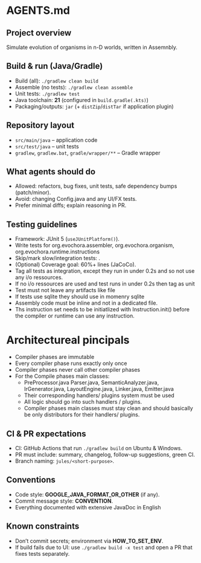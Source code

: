# AGENTS.md

## Project overview
Simulate evolution of organisms in n-D worlds, written in Assemnbly.

## Build & run (Java/Gradle)
- Build (all): `./gradlew clean build`
- Assemble (no tests): `./gradlew clean assemble`
- Unit tests: `./gradlew test`
- Java toolchain: **21** (configured in `build.gradle(.kts)`)
- Packaging/outputs: `jar` (+ `distZip`/`distTar` if application plugin)

## Repository layout
- `src/main/java` – application code
- `src/test/java` – unit tests
- `gradlew`, `gradlew.bat`, `gradle/wrapper/**` – Gradle wrapper

## What agents should do
- Allowed: refactors, bug fixes, unit tests, safe dependency bumps (patch/minor).
- Avoid: changing Config.java and any UI/FX tests.
- Prefer minimal diffs; explain reasoning in PR.

## Testing guidelines
- Framework: JUnit 5 (`useJUnitPlatform()`).
- Write tests for org.evochora.assembler, org.evochora.organism, org.evochora.runtime.instructions
- Skip/mark slow/integration tests: .
- (Optional) Coverage goal: 60%+ lines (JaCoCo).
- Tag all tests as integration, except they run in under 0.2s and so not use any i/o ressources.
- If no i/o ressources are used and test runs in under 0.2s then tag as unit
- Test must not leave any artifacts like file
- If tests use sqlite they should use in momenry sqlite
- Assembly code must be inline and not in a dedicated file.
- Ths instruction set needs to be initiatlized with Instruction.init() before the compiler or runtime can use any instruction.   

# Architectureal pincipals
- Compiler phases are immutable
- Every compiler phase runs exactly only once
- Compiler phases never call other compiler phases
- For the Compile phases main classes:
  - PreProcessor.java Parser.java, SemanticAnalyzer.java, IrGenerator.java, LayoutEngine.java, Linker.java, Emitter.java
  - Their corresponding handlers/ plugins system must be used
  - All logic should go into such handlers / plugins.
  - Compiler phases main classes must stay clean and should basically be only distributors for their handlers/ plugins. 
    
## CI & PR expectations
- CI: GitHub Actions that run `./gradlew build` on Ubuntu & Windows.
- PR must include: summary, changelog, follow-up suggestions, green CI.
- Branch naming: `jules/<short-purpose>`.

## Conventions
- Code style: **GOOGLE_JAVA_FORMAT_OR_OTHER** (if any).
- Commit message style: **CONVENTION**.
- Everything documented with extensive JavaDoc in English

## Known constraints
- Don’t commit secrets; environment via **HOW_TO_SET_ENV**.
- If build fails due to UI: use `./gradlew build -x test` and open a PR that fixes tests separately.
